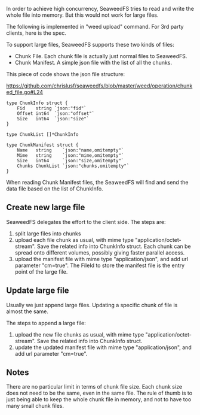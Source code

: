 In order to achieve high concurrency, SeaweedFS tries to read and write the whole file into memory. But this would not work for large files. 

The following is implemented in "weed upload" command. For 3rd party clients, here is the spec.

To support large files, SeaweedFS supports these two kinds of files:
* Chunk File. Each chunk file is actually just normal files to SeaweedFS.
* Chunk Manifest. A simple json file with the list of all the chunks. 

This piece of code shows the json file structure:

https://github.com/chrislusf/seaweedfs/blob/master/weed/operation/chunked_file.go#L24

```
type ChunkInfo struct {
	Fid    string `json:"fid"`
	Offset int64  `json:"offset"`
	Size   int64  `json:"size"`
}

type ChunkList []*ChunkInfo

type ChunkManifest struct {
	Name   string    `json:"name,omitempty"`
	Mime   string    `json:"mime,omitempty"`
	Size   int64     `json:"size,omitempty"`
	Chunks ChunkList `json:"chunks,omitempty"`
}
```

When reading Chunk Manifest files, the SeaweedFS will find and send the data file based on the list of ChunkInfo.

## Create new large file

SeaweedFS delegates the effort to the client side. The steps are:

1. split large files into chunks
1. upload each file chunk as usual, with mime type "application/octet-stream". Save the related info into ChunkInfo struct. Each chunk can be spread onto different volumes, possibly giving faster parallel access.
1. upload the manifest file with mime type "application/json", and add url parameter "cm=true". The FileId to store the manifest file is the entry point of the large file.


## Update large file

Usually we just append large files. Updating a specific chunk of file is almost the same.

The steps to append a large file:

1. upload the new file chunks as usual, with mime type "application/octet-stream". Save the related info into ChunkInfo struct.
1. update the updated manifest file with mime type "application/json", and add url parameter "cm=true".

## Notes
There are no particular limit in terms of chunk file size. Each chunk size does not need to be the same, even in the same file. The rule of thumb is to just being able to keep the whole chunk file in memory, and not to have too many small chunk files.